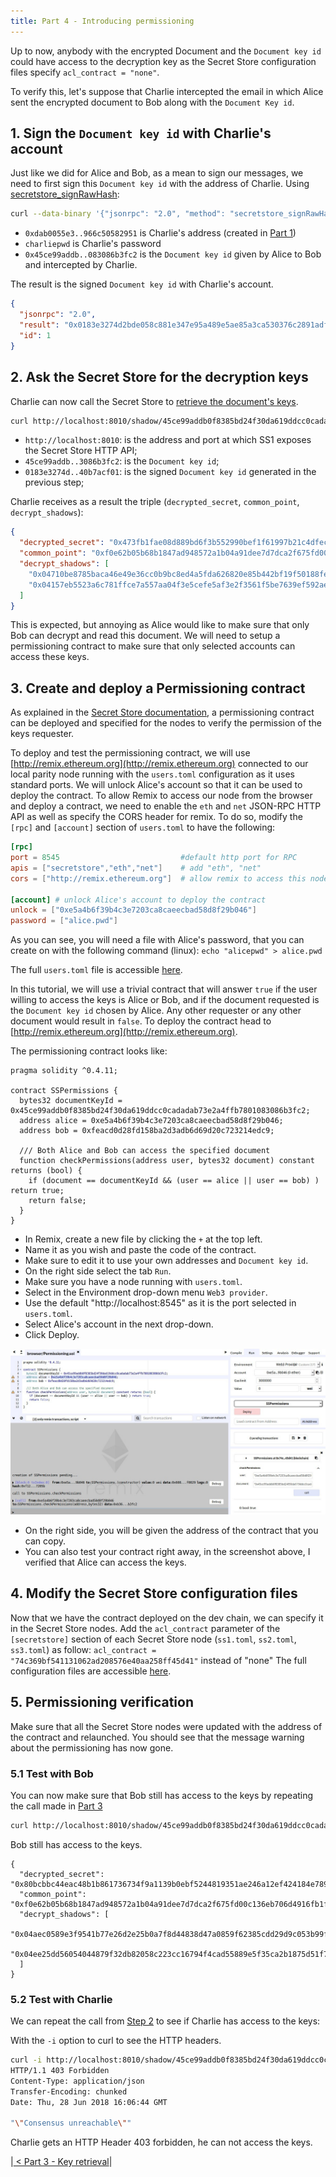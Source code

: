 ```yaml
---
title: Part 4 - Introducing permissioning
---
```


Up to now, anybody with the encrypted Document and the `Document key id` could have access to the decryption key as the Secret Store configuration files specify `acl_contract = "none"`.

To verify this, let's suppose that Charlie intercepted the email in which Alice sent the encrypted document to Bob along with the `Document Key id`.

## 1. Sign the `Document key id` with Charlie's account

Just like we did for Alice and Bob, as a mean to sign our messages, we need to first sign this `Document key id` with the address of Charlie.
Using  [secretstore_signRawHash](https://wiki.parity.io/JSONRPC-secretstore-module.html#secretstore_signrawhash00a329c0648769A73afAc7F9381E08FB43dBEA72):

```bash
curl --data-binary '{"jsonrpc": "2.0", "method": "secretstore_signRawHash", "params": ["0xdab0055e3abb40d7281b058bb5e6966c50582951", "charliepwd", "0x45ce99addb0f8385bd24f30da619ddcc0cadadab73e2a4ffb7801083086b3fc2"], "id":1 }' -H 'content-type: application/json' http://127.0.0.1:8545/
```
- `0xdab0055e3..966c50582951` is Charlie's address (created in [Part 1](Secret-Store-Tutorial-1))
- `charliepwd` is Charlie's password
- `0x45ce99addb..083086b3fc2` is the `Document key id` given by Alice to Bob and intercepted by Charlie.

The result is the signed `Document key id` with Charlie's account.
```json
{
  "jsonrpc": "2.0",
  "result": "0x0183e3274d2bde058c881e347e95a489e5ae85a3ca530376c2891adfe7aa92462af43e72450552208cc1e73404f354af5cdb7927f85c866dbfc3edf4f40b7acf01",
  "id": 1
}
```


## 2. Ask the Secret Store for the decryption keys

Charlie can now call the Secret Store to [retrieve the document's keys](Secret-Store.html#document-key-shadow-retrieval-session).

```bash
curl http://localhost:8010/shadow/45ce99addb0f8385bd24f30da619ddcc0cadadab73e2a4ffb7801083086b3fc2/0183e3274d2bde058c881e347e95a489e5ae85a3ca530376c2891adfe7aa92462af43e72450552208cc1e73404f354af5cdb7927f85c866dbfc3edf4f40b7acf01
```
- `http://localhost:8010`: is the address and port at which SS1 exposes the Secret Store HTTP API;
- `45ce99addb..3086b3fc2`: is the `Document key id`;
- `0183e3274d..40b7acf01`: is the signed `Document key id` generated in the previous step;

Charlie receives as a result the triple (`decrypted_secret`,  `common_point`,  `decrypt_shadows`):
```json
{
  "decrypted_secret": "0x473fb1fae08d889bd6f3b552990bef1f61997b21c4dfec3140c63c42a4289b59b8f9824fad3d35400e1f3acd8bc15b4b80ea5ca55037a83f24a1e1d5c86cfc61",
  "common_point": "0xf0e62b05b68b1847ad948572a1b04a91dee7d7dca2f675fd00c136eb706d4916fb1fcdd446ab9df236eba3ab8d6184b7b3f4e8584259b5e2dc6dff8bcb07c632",
  "decrypt_shadows": [
    "0x04710be8785baca46e49e36cc0b9bc8ed4a5fda626820e85b442bf19f50188fea5f0d7e6e3bb5c94a7dd57e53aa3695630e81beb6c345d9d590454ffc167a7917b4b15fd5023ee4f2c55939169bad88284dd6ed95c113da446a35fa8794c6d94398ef0725b9197612e7b4a093390ea36cdadf7b246de76133c38990d346270d55a5cc91f9ff609a33ab7220cef15a791b0",
    "0x04157eb5523a6c781ffce7a557aa04f3e5cefe5af3e2f3561f5be7639ef592ae13f1739706a02bc68d4338a55e4fb66cf02928766bea303467f653c3e15152bc3e7e833f72cc476789c00c19ce438a364aae998320703e5ee404fd32d799eae17c25ad7b487f85bcc2b1998cda1cc23e7c4580e4ec1ee7ec2fdb43a004a83dd3e0d3976e6a3d843081549809d06fd38331"
  ]
}
```

This is expected, but annoying as Alice would like to make sure that only Bob can decrypt and read this document. We will need to setup a permissioning contract to make sure that only selected accounts can access these keys.

## 3. Create and deploy a Permissioning contract

As explained in the [Secret Store documentation](https://wiki.parity.io/Secret-Store.html#permissioning-sessions), a permissioning contract can be deployed and specified for the nodes to verify the permission of the keys requester.

To deploy and test the permissioning contract, we will use [http://remix.ethereum.org](http://remix.ethereum.org) connected to our local parity node running with the `users.toml` configuration as it uses standard ports. We will unlock Alice's account so that it can be used to deploy the contract.
To allow Remix to access our node from the browser and deploy a contract, we need to enable the `eth` and `net` JSON-RPC HTTP API as well as specify the CORS header for remix.
To do so, modify the `[rpc]` and `[account]` section of `users.toml` to have the following:

```toml
[rpc]
port = 8545                           #default http port for RPC
apis = ["secretstore","eth","net"]    # add "eth", "net"
cors = ["http://remix.ethereum.org"]  # allow remix to access this node

[account] # unlock Alice's account to deploy the contract
unlock = ["0xe5a4b6f39b4c3e7203ca8caeecbad58d8f29b046"]
password = ["alice.pwd"]
```
As you can see, you will need a file with Alice's password, that you can create on with the following command (linux):
`echo "alicepwd" > alice.pwd`

The full `users.toml` file is accessible [here](https://github.com/Tbaut/Secret-Store-Tutorial-files/blob/master/permissioning-contract/users.toml).

In this tutorial, we will use a trivial contract that will answer `true` if the user willing to access the keys is Alice or Bob, and if the document requested is the `Document key id` chosen by Alice. Any other requester or any other document would result in `false`. To deploy the contract head to [http://remix.ethereum.org](http://remix.ethereum.org).

The permissioning contract looks like:
```solidity
pragma solidity ^0.4.11;

contract SSPermissions {
  bytes32 documentKeyId = 0x45ce99addb0f8385bd24f30da619ddcc0cadadab73e2a4ffb7801083086b3fc2;
  address alice = 0xe5a4b6f39b4c3e7203ca8caeecbad58d8f29b046;
  address bob = 0xfeacd0d28fd158ba2d3adb6d69d20c723214edc9;

  /// Both Alice and Bob can access the specified document
  function checkPermissions(address user, bytes32 document) constant returns (bool) {
    if (document == documentKeyId && (user == alice || user == bob) ) return true;
    return false;
  }
}
```

- In Remix, create a new file by clicking the `+` at the top left.
- Name it as you wish and paste the code of the contract.
- Make sure to edit it to use your own addresses and `Document key id`.
- On the right side select the tab `Run`.
- Make sure you have a node running with `users.toml`.
- Select in the Environment drop-down menu `Web3 provider`.
- Use the default "http://localhost:8545" as it is the port selected in `users.toml`.
- Select Alice's account in the next drop-down.
- Click Deploy.

![system overview](images/ss-remix-screenshot-0.jpg)

- On the right side, you will be given the address of the contract that you can copy.
- You can also test your contract right away, in the screenshot above, I verified that Alice can access the keys.

## 4. Modify the Secret Store configuration files

Now that we have the contract deployed on the dev chain, we can specify it in the Secret Store nodes.
Add the `acl_contract` parameter of the `[secretstore]` section of each Secret Store node (`ss1.toml`, `ss2.toml`, `ss3.toml`) as follow:
`acl_contract = "74c369bf541131062ad208576e40aa258ff45d41"` instead of "none"
The full configuration files are accessible [here](https://github.com/Tbaut/Secret-Store-Tutorial-files/blob/master/permissioning-contract/).

## 5. Permissioning verification

Make sure that all the Secret Store nodes were updated with the address of the contract and relaunched. You should see that the message warning about the permissioning has now gone.

### 5.1 Test with Bob

You can now make sure that Bob still has access to the keys by repeating the call made in [Part 3](Secret-Store-Tutorial-3#2-ask-the-secret-store-for-the-decryption-keys)
```bash
curl http://localhost:8010/shadow/45ce99addb0f8385bd24f30da619ddcc0cadadab73e2a4ffb7801083086b3fc2/a589bebde7944fd4e01bd3a984fadb1ac0345aec445742e6ff34bb8b81cee5ba01dabfd199a3c90faea62b34051dd12f56e4af70027fd66b19e7f0038bfc158301 | jq
```

Bob still has access to the keys.
```
{
  "decrypted_secret": "0x80bcbbc44eac48b1b861736734f9a1139b0ebf5244819351ae246a12ef424184e789d8a61726689529d3291bd599f7140eec14e4c3e6e34e90a4d2daf6737736",
  "common_point": "0xf0e62b05b68b1847ad948572a1b04a91dee7d7dca2f675fd00c136eb706d4916fb1fcdd446ab9df236eba3ab8d6184b7b3f4e8584259b5e2dc6dff8bcb07c632",
  "decrypt_shadows": [
    "0x04aec0589e3f9541b77e26d2e25b0a7f8d44838d47a0859f62385cdd29d9c053b99fc91683d70a4b7e2542ecf7516046a461f5b49dc65af143948ebde954ea3621ff17972eaa916366ff0595043ca08fd881747575872b8248b6a9189e2a289a3d69374c863a0bda9e06c9e69b9dc687d6a32b6d04ed2676f482ec423e3976bcb47ba14af2560738a8fa6c83f2b48c3e94",
    "0x04ee25dd56054044879f32db82058c223cc16794f4cad55889e5f35ca2b1875d51f7cc2fe0beb669c17a1b5781718ebf0eefc896a62e3631e7f4a0497e639cd0b7059993c56b730ae38e4a2340d04233008c6913b1c1da3e086ff4321e3d7a057adbfc0bbd42ba5422c6b33994fd25ffa5dd88bb5dc515c84bd579f3d30f895a3c3a86c62a5afc904e479fce3fd831ebb8"
  ]
}
```

### 5.2 Test with Charlie

We can repeat the call from [Step 2](#2-ask-the-secret-store-for-the-decryption-keys) to see if Charlie has access to the keys:

With the `-i` option to curl to see the HTTP headers.
```bash
curl -i http://localhost:8010/shadow/45ce99addb0f8385bd24f30da619ddcc0cadadab73e2a4ffb7801083086b3fc2/0183e3274d2bde058c881e347e95a489e5ae85a3ca530376c2891adfe7aa92462af43e72450552208cc1e73404f354af5cdb7927f85c866dbfc3edf4f40b7acf01
HTTP/1.1 403 Forbidden
Content-Type: application/json
Transfer-Encoding: chunked
Date: Thu, 28 Jun 2018 16:06:44 GMT

"\"Consensus unreachable\""
```

Charlie gets an HTTP Header 403 forbidden, he can not access the keys.

|[ < Part 3 - Key retrieval](Secret-Store-Tutorial-3.md)|

